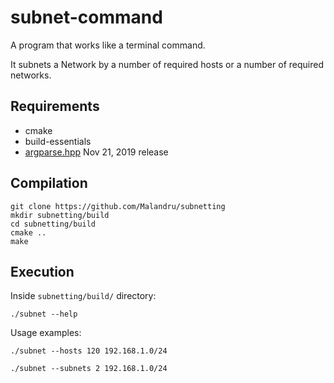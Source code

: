# subnet-command
A program that works like a terminal command.

It subnets a Network by a number of required hosts or a number of required networks.
 
## Requirements

* cmake
* build-essentials
* [argparse.hpp](https://github.com/p-ranav/argparse) Nov 21, 2019 release

## Compilation

```
git clone https://github.com/Malandru/subnetting
mkdir subnetting/build
cd subnetting/build
cmake ..
make
```

## Execution
Inside `subnetting/build/` directory:

```
./subnet --help
```
    
Usage examples:
```
./subnet --hosts 120 192.168.1.0/24
```
```
./subnet --subnets 2 192.168.1.0/24
```
